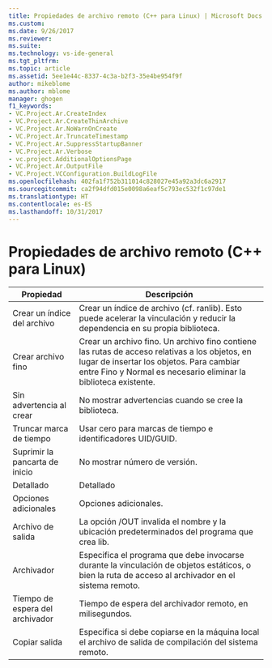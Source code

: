 ```yaml
---
title: Propiedades de archivo remoto (C++ para Linux) | Microsoft Docs
ms.custom: 
ms.date: 9/26/2017
ms.reviewer: 
ms.suite: 
ms.technology: vs-ide-general
ms.tgt_pltfrm: 
ms.topic: article
ms.assetid: 5ee1e44c-8337-4c3a-b2f3-35e4be954f9f
author: mikeblome
ms.author: mblome
manager: ghogen
f1_keywords:
- VC.Project.Ar.CreateIndex
- VC.Project.Ar.CreateThinArchive
- VC.Project.Ar.NoWarnOnCreate
- VC.Project.Ar.TruncateTimestamp
- VC.Project.Ar.SuppressStartupBanner
- VC.Project.Ar.Verbose
- vc.project.AdditionalOptionsPage
- VC.Project.Ar.OutputFile
- VC.Project.VCConfiguration.BuildLogFile
ms.openlocfilehash: 402fa1f752b311014c828027e45a92a3dc6a2917
ms.sourcegitcommit: ca2f94dfd015e0098a6eaf5c793ec532f1c97de1
ms.translationtype: HT
ms.contentlocale: es-ES
ms.lasthandoff: 10/31/2017
---
```

# <a name="remote-archive-properties-c-linux"></a>Propiedades de archivo remoto (C++ para Linux)

Propiedad | Descripción
--- | ---
Crear un índice del archivo | Crear un índice de archivo (cf. ranlib).  Esto puede acelerar la vinculación y reducir la dependencia en su propia biblioteca.
Crear archivo fino | Crear un archivo fino.  Un archivo fino contiene las rutas de acceso relativas a los objetos, en lugar de insertar los objetos.  Para cambiar entre Fino y Normal es necesario eliminar la biblioteca existente.
Sin advertencia al crear | No mostrar advertencias cuando se cree la biblioteca.
Truncar marca de tiempo | Usar cero para marcas de tiempo e identificadores UID/GUID.
Suprimir la pancarta de inicio | No mostrar número de versión.
Detallado | Detallado
Opciones adicionales | Opciones adicionales.
Archivo de salida | La opción /OUT invalida el nombre y la ubicación predeterminados del programa que crea lib.
Archivador | Especifica el programa que debe invocarse durante la vinculación de objetos estáticos, o bien la ruta de acceso al archivador en el sistema remoto.
Tiempo de espera del archivador | Tiempo de espera del archivador remoto, en milisegundos.
Copiar salida | Especifica si debe copiarse en la máquina local el archivo de salida de compilación del sistema remoto.
